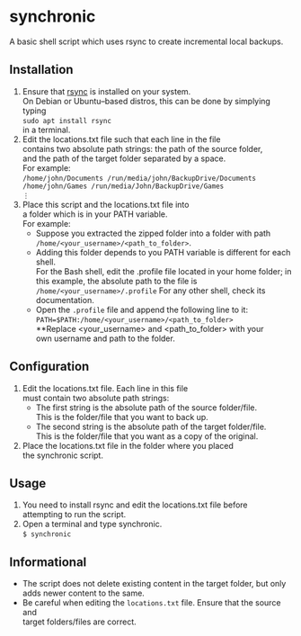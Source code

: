 # synchronic
A basic shell script which uses rsync to create incremental local backups.

## Installation
1. Ensure that [rsync](https://rsync.samba.org/) is installed on your system.  
On Debian or Ubuntu–based distros, this can be done by simplying typing  
`sudo apt install rsync`  
in a terminal.
2. Edit the locations.txt file such that each line in the file  
contains two absolute path strings: the path of the source folder,  
and the path of the target folder separated by a space.  
For example:  
`
/home/john/Documents /run/media/john/BackupDrive/Documents
/home/john/Games /run/media/John/BackupDrive/Games
`  
`
⋮
`
3. Place this script and the locations.txt file into  
a folder which is in your PATH variable.  
For example:
    * Suppose you extracted the zipped folder into a folder with path `/home/<your_username>/<path_to_folder>`.  
    * Adding this folder depends to you PATH variable is different for each shell.  
    For the Bash shell, edit the .profile file located in your home  folder; in this example, the absolute path to the file is  
    `/home/<your_username>/.profile`
    For any other shell, check its documentation.
    * Open the `.profile` file and append the following line to it:
    `PATH=$PATH:/home/<your_username>/<path_to_folder>`  
    **Replace <your_username> and <path_to_folder> with your  
    own username and path to the folder.

## Configuration
1. Edit the locations.txt file. Each line in this file  
must contain two absolute path strings:
    - The first string is the absolute path of the source folder/file.  
    This is the folder/file that you want to back up.
    - The second string is the absolute path of the target folder/file.  
    This is the folder/file that you want as a copy of the original.
2. Place the locations.txt file in the folder where you placed  
the synchronic script.

## Usage
1. You need to install rsync and edit the locations.txt file before  
attempting to run the script.
2. Open a terminal and type synchronic.  
`$ synchronic`

## Informational
* The script does not delete existing content in the target folder, but only  
adds newer content to the same.
* Be careful when editing the `locations.txt` file. Ensure that the source and  
target folders/files are correct.
